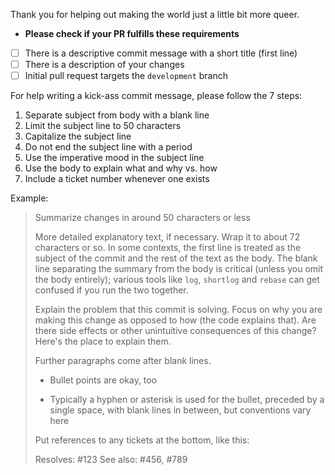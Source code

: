 Thank you for helping out making the world just a little bit more queer.

* **Please check if your PR fulfills these requirements**

- [ ] There is a descriptive commit message with a short title (first line)
- [ ] There is a description of your changes
- [ ] Initial pull request targets the `development` branch

For help writing a kick-ass commit message, please follow the 7 steps:

1. Separate subject from body with a blank line
2. Limit the subject line to 50 characters
3. Capitalize the subject line
4. Do not end the subject line with a period
5. Use the imperative mood in the subject line
6. Use the body to explain what and why vs. how
7. Include a ticket number whenever one exists

Example:

> Summarize changes in around 50 characters or less
>
> More detailed explanatory text, if necessary. Wrap it to about 72
> characters or so. In some contexts, the first line is treated as the
> subject of the commit and the rest of the text as the body. The
> blank line separating the summary from the body is critical (unless
> you omit the body entirely); various tools like `log`, `shortlog`
> and `rebase` can get confused if you run the two together.
>
> Explain the problem that this commit is solving. Focus on why you
> are making this change as opposed to how (the code explains that).
> Are there side effects or other unintuitive consequences of this
> change? Here's the place to explain them.
>
> Further paragraphs come after blank lines.
>
>  - Bullet points are okay, too
>
>  - Typically a hyphen or asterisk is used for the bullet, preceded
>    by a single space, with blank lines in between, but conventions
>    vary here
>
> Put references to any tickets at the bottom, like this:
>
> Resolves: #123
> See also: #456, #789
